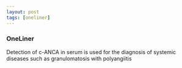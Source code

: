 ```yaml
---
layout: post
tags: [oneliner]
---
```



### OneLiner

Detection of c-ANCA in serum is used for the diagnosis of systemic diseases such as granulomatosis with polyangiitis
